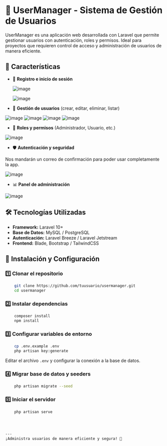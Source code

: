 # 👥 UserManager - Sistema de Gestión de Usuarios

UserManager es una aplicación web desarrollada con Laravel que permite gestionar usuarios con autenticación, roles y permisos. Ideal para proyectos que requieren control de acceso y administración de usuarios de manera eficiente.

## 🚀 Características

- 🔐 **Registro e inicio de sesión**

  ![image](https://github.com/user-attachments/assets/0c5f82bb-6092-4935-9b0c-146cea37f832)

  ![image](https://github.com/user-attachments/assets/6b5ab33f-d6e0-4f39-ac6c-d54cabc04178)

- 👤 **Gestión de usuarios** (crear, editar, eliminar, listar)

![image](https://github.com/user-attachments/assets/8417c6b5-9c3b-4331-8d55-c4cda59cb8ce)
![image](https://github.com/user-attachments/assets/66651668-f414-40c0-a1ad-56eb0b2284c1)
![image](https://github.com/user-attachments/assets/32132bd4-2643-4802-8b80-7f75cb543293)
![image](https://github.com/user-attachments/assets/55076fe4-f5c3-4467-a307-f4f781bf26bb)


- 🔑 **Roles y permisos** (Administrador, Usuario, etc.)

![image](https://github.com/user-attachments/assets/fa1caa79-3f61-4fe9-91a7-c4d7723c7492)

- 🛡️ **Autenticación y seguridad**

Nos mandarán un correo de confirmación para poder usar completamente la app.

![image](https://github.com/user-attachments/assets/f9849748-6779-4c77-854c-e8758c576ebe)


- 📊 **Panel de administración**

![image](https://github.com/user-attachments/assets/410f6734-5d66-49d6-8699-7ad0f6208c3e)


## 🛠️ Tecnologías Utilizadas

- **Framework:** Laravel 10+
- **Base de Datos:** MySQL / PostgreSQL
- **Autenticación:** Laravel Breeze / Laravel Jetstream
- **Frontend:** Blade, Bootstrap / TailwindCSS

## 📂 Instalación y Configuración

### 1️⃣ Clonar el repositorio
```bash
    git clone https://github.com/tuusuario/usermanager.git
    cd usermanager
```

### 2️⃣ Instalar dependencias
```bash
    composer install
    npm install
```

### 3️⃣ Configurar variables de entorno
```bash
    cp .env.example .env
    php artisan key:generate
```
Editar el archivo `.env` y configurar la conexión a la base de datos.

### 4️⃣ Migrar base de datos y seeders
```bash
    php artisan migrate --seed
```

### 5️⃣ Iniciar el servidor
```bash
    php artisan serve




---
¡Administra usuarios de manera eficiente y segura! 🚀
